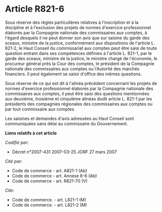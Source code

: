 # Article R821-6

Sous réserve des règles particulières relatives à l'inscription et à la discipline et à l'exclusion des projets de normes
d'exercice professionnel élaborés par la Compagnie nationale des commissaires aux comptes, à l'égard desquels il ne peut
donner son avis que sur saisine du garde des sceaux, ministre de la justice, conformément aux dispositions de l'article L.
821-2, le Haut Conseil du commissariat aux comptes peut être saisi de toute question entrant dans ses compétences définies à
l'article L. 821-1, par le garde des sceaux, ministre de la justice, le ministre chargé de l'économie, le procureur général
près la Cour des comptes, le président de la Compagnie nationale des commissaires aux comptes ou l'Autorité des marchés
financiers. Il peut également se saisir d'office des mêmes questions.

Sous réserve de ce qui est dit à l'alinéa précédent concernant les projets de normes d'exercice professionnel élaborés par la
Compagnie nationale des commissaires aux comptes, il peut être saisi des questions mentionnées aux deuxième, troisième et
cinquième alinéas dudit article L. 821-1 par les présidents des compagnies régionales des commissaires aux comptes ou par
tout commissaire aux comptes.

Les saisines et demandes d'avis adressées au Haut Conseil sont communiquées sans délai au commissaire du Gouvernement.

**Liens relatifs à cet article**

_Codifié par_:

  - Décret n°2007-431 2007-03-25 JORF 27 mars 2007

_Cité par_:

  - Code de commerce - art. A821-1 (Ab)
  - Code de commerce - art. Annexe 8-6 (Ab)
  - Code de commerce - art. R821-70 (V)

_Cite_:

  - Code de commerce. - art. L821-1 (M)
  - Code de commerce. - art. L821-2 (M)
